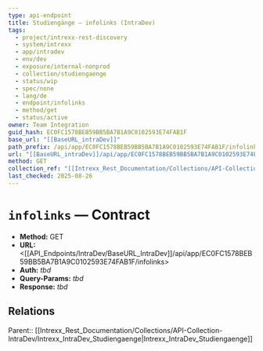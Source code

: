 ```yaml
---
type: api-endpoint
title: Studiengänge — infolinks (IntraDev)
tags:
  - project/intrexx-rest-discovery
  - system/intrexx
  - app/intradev
  - env/dev
  - exposure/internal-nonprod
  - collection/studiengaenge
  - status/wip
  - spec/none
  - lang/de
  - endpoint/infolinks
  - method/get
  - status/active
owner: Team Integration
guid_hash: EC0FC1578BEB59BB5BA7B1A9C0102593E74FAB1F
base_url: "[[BaseURL_intraDev]]"
path_prefix: /api/app/EC0FC1578BEB59BB5BA7B1A9C0102593E74FAB1F/infolinks$4
url: "[[BaseURL_intraDev]]/api/app/EC0FC1578BEB59BB5BA7B1A9C0102593E74FAB1F/infolinks"
method: GET
collection_ref: "[[Intrexx_Rest_Documentation/Collections/API-Collection-IntraDev/Intrexx_IntraDev_Studiengaenge|Intrexx_IntraDev_Studiengaenge]]"
last_checked: 2025-08-26
---
```


# `infolinks` — Contract
- **Method:** GET  
- **URL:** <[[API_Endpoints/IntraDev/BaseURL_IntraDev]]/api/app/EC0FC1578BEB59BB5BA7B1A9C0102593E74FAB1F/infolinks>  
- **Auth:** _tbd_  
- **Query-Params:** _tbd_  
- **Response:** _tbd_

## Relations
Parent:: [[Intrexx_Rest_Documentation/Collections/API-Collection-IntraDev/Intrexx_IntraDev_Studiengaenge|Intrexx_IntraDev_Studiengaenge]]
